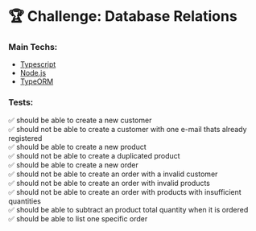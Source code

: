 # 🏆 Challenge: Database Relations

<h3>Main Techs:</h3>
<ul>
<li>
  <a href="https://www.typescriptlang.org/docs/home.html">Typescript</a>
</li>
<li>
  <a href="https://nodejs.org/en/docs/">Node.js</a>
</li>
<li>
  <a href="https://typeorm.io/#/">TypeORM</a>
</li>
</ul>

<h3>Tests:</h3>
✅ should be able to create a new customer <br />
✅ should not be able to create a customer with one e-mail thats already registered <br />
✅ should be able to create a new product <br />
✅ should not be able to create a duplicated product <br />
✅ should be able to create a new order <br />
✅ should not be able to create an order with a invalid customer <br />
✅ should not be able to create an order with invalid products <br />
✅ should not be able to create an order with products with insufficient quantities <br />
✅ should be able to subtract an product total quantity when it is ordered <br />
✅ should be able to list one specific order <br />
